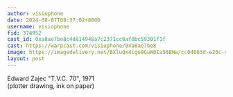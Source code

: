 ```yaml
---
author: visiophone
date: 2024-08-07T08:37:02+0000
username: visiophone
fid: 374952
cast_id: 0xa8ae7be8c4d814948a7c2371cc6af0bc59301f1f
cast: https://warpcast.com/visiophone/0xa8ae7be8
image: https://imagedelivery.net/BXluQx4ige9GuW0Ia56BHw/cc04063d-e20c-4ff4-8138-92def5123700/original
layout: post
---
```

Edward Zajec "T.V.C. 70", 1971  
(plotter drawing, ink on paper)  

<img src='https://imagedelivery.net/BXluQx4ige9GuW0Ia56BHw/cc04063d-e20c-4ff4-8138-92def5123700/original' alt='' referrerpolicy='no-referrer'/>